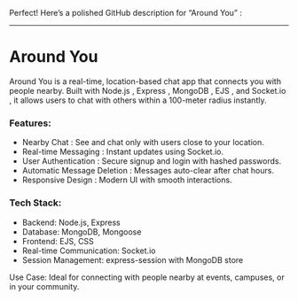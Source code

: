 Perfect! Here’s a polished GitHub description for  “Around You” :

---

# Around You

 Around You  is a real-time, location-based chat app that connects you with people nearby. Built with  Node.js ,  Express ,  MongoDB ,  EJS , and  Socket.io , it allows users to chat with others within a 100-meter radius instantly.

### Features:

*  Nearby Chat : See and chat only with users close to your location.
*  Real-time Messaging : Instant updates using Socket.io.
*  User Authentication : Secure signup and login with hashed passwords.
*  Automatic Message Deletion : Messages auto-clear after chat hours.
*  Responsive Design : Modern UI with smooth interactions.

### Tech Stack:

*  Backend:  Node.js, Express
*  Database:  MongoDB, Mongoose
*  Frontend:  EJS, CSS
*  Real-time Communication:  Socket.io
*  Session Management:  express-session with MongoDB store

Use Case: 
Ideal for connecting with people nearby at events, campuses, or in your community.

